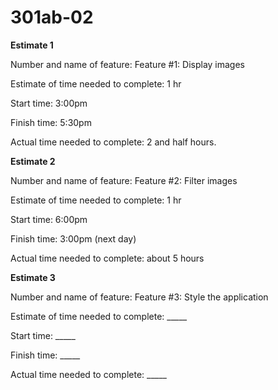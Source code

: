 # 301ab-02

**Estimate 1**

Number and name of feature: Feature #1: Display images

Estimate of time needed to complete: 1 hr

Start time: 3:00pm

Finish time: 5:30pm

Actual time needed to complete: 2 and half hours.


**Estimate 2**

Number and name of feature: Feature #2: Filter images

Estimate of time needed to complete: 1 hr

Start time: 6:00pm

Finish time: 3:00pm (next day)

Actual time needed to complete: about 5 hours


**Estimate 3**

Number and name of feature: Feature #3: Style the application

Estimate of time needed to complete: _____

Start time: _____

Finish time: _____

Actual time needed to complete: _____

